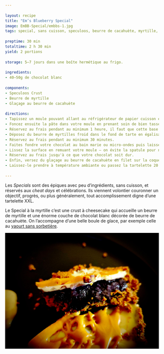 ```yaml
---

layout: recipe
title: "Em’s Blueberry Special"
image: EmBB-Special/embbs-1.jpg
tags: special, sans cuisson, speculoos, beurre de cacahuète, myrtille, chocolat blanc, sans four

preptime: 30 min
totaltime: 2 h 30 min
yield: 2 portions

storage: 5–7 jours dans une boîte hermétique au frigo.

ingredients:
- 40–50g de chocolat blanc

components:
- Speculoos Crust
- Beurre de myrtille
- Glaçage au beurre de cacahuète

directions:
- Tapissez un moule pouvant allant au réfrigérateur de papier cuisson en minimisant au maximum les plis.
- Foncez ensuite la pâte dans votre moule en prenant soin de bien tasser la base et les bords. Les bords doivent être suffisamment hauts pour accueillir le fourrage au beurre de cacahuète et la couche de chocolat – après à vous d'adapter les proportions du fourrage et chocolat aux différentes étapes du montage si vous voyez que les bords ne le sont pas assez. 
- Réservez au frais pendant au minimum 1 heure, il faut que cette base soit suffisamment solide pour accueillir le fourrage au beurre de myrtille.
- Déposez du beurre de myrtilles froid dans le fond de tarte en égalisant bien et laissant un peu d”espace pour ajouter la coque de chocolat qui va venir refermer la tarte. Si vous pensez que votre beurre de myrtilles est trop coulant et que vous souhaitez un résultat qui se tient mieux à la dégustation, vous pouvez en mélanger 75g avec 25g de sucre glace. 
- Réservez au frais pendant au minimum 30 minutes.
- Faites fondre votre chocolat au bain marie ou micro-ondes puis laissez le un peu refroidir avant de le verser sur votre beurre de myrtille. Si le chocolat fondu est toutefois trop épais, on peut ajouter quelques gouttes d'huile.
- Lissez la surface en remuant votre moule – on évite la spatule pour ne pas trancher le chocolat. 
- Réservez au frais jusqu'à ce que votre chocolat soit dur.
- Enfin, versez du glaçage au beurre de cacahuète en filet sur la coque en chocolat blanc durcie.
- Laissez-le prendre à température ambiante ou passez la tartelette 20 minutes au réfrigérateur.

---
```


Les <i lang="en">Specials</i> sont des épiques avec peu d’ingrédients, sans cuisson, et réservés aux <i lang="en">cheat days</i> et célébrations. Ils viennent volontier couronner un objectif, progrès, ou plus généralement, tout accomplissement digne d’une tartelette XXL.

Le Special à la myrtille c’est une crust à cheesecake qui accueille un beurre de myrtille et une énorme couche de chocolat blanc décorée de beurre de cacahuète. On l’accompagne d’une belle boule de glace, par exemple celle au <a href="glace-yaourt.html">yaourt sans sorbetière</a>.

![Le fourrage au beurre de myrtille](../images/EmBB-Special/embbs-2.jpg)